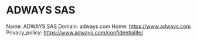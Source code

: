 
# ADWAYS SAS

Name: ADWAYS SAS
Domain: adways.com
Home: https://www.adways.com
Privacy_policy: https://www.adways.com/confidentialite/
